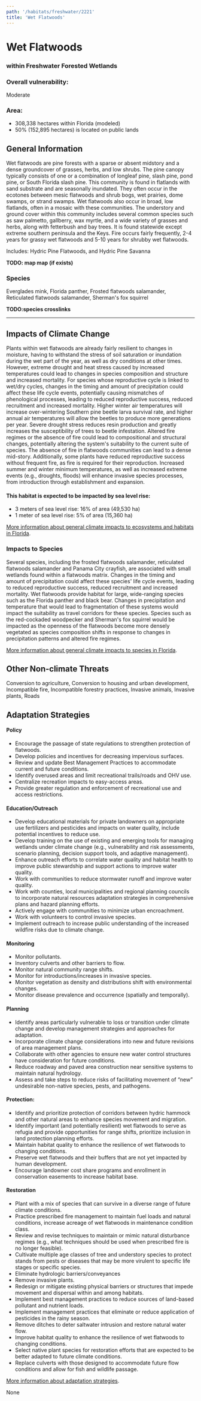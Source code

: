 ```yaml
---
path: '/habitats/freshwater/2221'
title: 'Wet Flatwoods'
---
```


# Wet Flatwoods

### within Freshwater Forested Wetlands

<div id="TopSection">



<div>

### Overall vulnerability:

<div class="vulnerability vulnerability-moderate">Moderate</div>

### Area:

-   308,338 hectares within Florida (modeled)
-   50% (152,895 hectares) is located on public lands

</div>
</div>

## General Information

Wet flatwoods are pine forests with a sparse or absent midstory and a dense groundcover of grasses, herbs, and low shrubs. The pine canopy typically consists of one or a combination of longleaf pine, slash pine, pond pine, or South Florida slash pine.  This community is found in flatlands with sand substrate and are seasonally inundated. They often occur in the ecotones between mesic flatwoods and shrub bogs, wet prairies, dome swamps, or strand swamps. Wet flatwoods also occur in broad, low flatlands, often in a mosaic with these communities. The understory and ground cover within this community includes several common species such as saw palmetto, gallberry, wax myrtle, and a wide variety of grasses and herbs, along with fetterbush and bay trees. It is found statewide except extreme southern peninsula and the Keys.  Fire occurs fairly frequently, 2-4 years for grassy wet flatwoods and 5-10 years for shrubby wet flatwoods.

Includes: Hydric Pine Flatwoods, and Hydric Pine Savanna

**TODO: map map (if exists)**

### Species

Everglades mink, Florida panther, Frosted flatwoods salamander, Reticulated flatwoods salamander, Sherman's fox squirrel

**TODO:species crosslinks**

<hr />

## Impacts of Climate Change

Plants within wet flatwoods are already fairly resilient to changes in moisture, having to withstand the stress of soil saturation or inundation during the wet part of the year, as well as dry conditions at other times.  However, extreme drought and heat stress caused by increased temperatures could lead to changes in species composition and structure and increased mortality.  For species whose reproductive cycle is linked to wet/dry cycles, changes in the timing and amount of precipitation could affect these life cycle events, potentially causing mismatches of phenological processes, leading to reduced reproductive success, reduced recruitment and increased  mortality. Higher winter air temperatures will increase over-wintering Southern pine beetle larva survival rate, and higher annual air temperatures will allow the beetles to produce more generations per year. Severe drought stress reduces resin production and greatly increases the susceptibility of trees to beetle infestation. Altered fire regimes or the absence of fire could lead to compositional and structural changes, potentially altering the system's suitability to the current suite of species.  The absence of fire in flatwoods communities can lead to a dense mid-story.  Additionally, some plants have reduced reproductive success without frequent fire, as fire is required for their reproduction.   Increased summer and winter minimum temperatures, as well as increased extreme events (e.g., droughts, floods) will enhance invasive species processes, from introduction through establishment and expansion.


#### This habitat is expected to be impacted by sea level rise:

- 3 meters of sea level rise: 16% of area (49,530 ha)
- 1 meter of sea level rise: 5% of area (15,360 ha)
    

[More information about general climate impacts to ecosystems and habitats in Florida](/impacts/habitats).

### Impacts to Species

Several species, including the frosted flatwoods salamander, reticulated flatwoods salamander and Panama City crayfish, are associated with small wetlands found within a flatwoods matrix.  Changes in the timing and amount of precipitation could affect these species' life cycle events, leading to reduced reproductive success, reduced recruitment and increased mortality. Wet flatwoods provide habitat for large, wide-ranging species such as the Florida panther and black bear.  Changes in precipitation and temperature that would lead to fragmentation of these systems would impact the suitability as travel corridors for these species.   Species such as the red-cockaded woodpecker and Sherman's fox squirrel would be impacted as the openness of the flatwoods become more densely vegetated as species composition shifts in response to changes in precipitation patterns and altered fire regimes.

[More information about general climate impacts to species in Florida](/impacts/species).

## Other Non-climate Threats

Conversion to agriculture, Conversion to housing and urban development, Incompatible fire, Incompatible forestry practices, Invasive animals, Invasive plants, Roads

## Adaptation Strategies

#### Policy

- Encourage the passage of state regulations to strengthen protection of flatwoods.
- Develop policies and incentives for decreasing impervious surfaces.
- Review and update Best Management Practices to accommodate current and future conditions.
- Identify overused areas and limit recreational trails/roads and OHV use.
- Centralize recreation impacts to easy-access areas.
- Provide greater regulation and enforcement of recreational use and access restrictions.


#### Education/Outreach

- Develop educational materials for private landowners on appropriate use fertilizers and pesticides and impacts on water quality, include potential incentives to reduce use.
- Develop training on the use of existing and emerging tools for managing wetlands under climate change (e.g., vulnerability and risk assessments, scenario planning, decision support tools, and adaptive management).
- Enhance outreach efforts to correlate water quality and habitat health to improve public stewardship and support actions to improve water quality.
- Work with communities to reduce stormwater runoff and improve water quality.
- Work with counties, local municipalities and regional planning councils to incorporate natural resources adaptation strategies in comprehensive plans and hazard planning efforts.
- Actively engage with communities to minimize urban encroachment.
- Work with volunteers to control invasive species.
- Implement outreach to increase public understanding of the increased wildfire risks due to climate change.


#### Monitoring

- Monitor pollutants.
- Inventory culverts and other barriers to flow.
- Monitor natural community range shifts.
- Monitor for introductions/increases in invasive species.
- Monitor vegetation as density and distributions shift with environmental changes.
- Monitor disease prevalence and occurrence (spatially and temporally).


#### Planning

- Identify areas particularly vulnerable to loss or transition under climate change and develop management strategies and approaches for adaptation.
- Incorporate climate change considerations into new and future revisions of area management plans.
- Collaborate with other agencies to ensure new water control structures have consideration for future conditions.
- Reduce roadway and paved area construction near sensitive systems to maintain natural hydrology.
- Assess and take steps to reduce risks of facilitating movement of “new” undesirable non-native species, pests, and pathogens.


#### Protection: 

- Identify and prioritize protection of corridors between hydric hammock and other natural areas to enhance species movement and migration.
- Identify important (and potentially resilient) wet flatwoods to serve as refugia and provide opportunities for range shifts, prioritize inclusion in land protection planning efforts.
- Maintain habitat quality to enhance the resilience of wet flatwoods to changing conditions.
- Preserve wet flatwoods and their buffers that are not yet impacted by human development.
- Encourage landowner cost share programs and enrollment in conservation easements to increase habitat base.


#### Restoration

- Plant with a mix of species that can survive in a diverse range of future climate conditions.
- Practice prescribed fire management to maintain fuel loads and natural conditions, increase acreage of wet flatwoods in maintenance condition class.
- Review and revise techniques to maintain or mimic natural disturbance regimes (e.g., what techniques should be used when prescribed fire is no longer feasible).
- Cultivate multiple age classes of tree and understory species to protect stands from pests or diseases that may be more virulent to specific life stages or specific species.
- Eliminate hydrologic barriers/conveyances
- Remove invasive plants.
- Redesign or mitigate existing physical barriers or structures that impede movement and dispersal within and among habitats.
- Implement best management practices to reduce sources of land-based pollutant and nutrient loads.
- Implement management practices that eliminate or reduce application of pesticides in the rainy season.
- Remove ditches to deter saltwater intrusion and restore natural water flow.
- Improve habitat quality to enhance the resilience of wet flatwoods to changing conditions.
- Select native plant species for restoration efforts that are expected to be better adapted to future climate conditions.
- Replace culverts with those designed to accommodate future flow conditions and allow for fish and wildlife passage.




[More information about adaptation strategies](/strategies).

None

